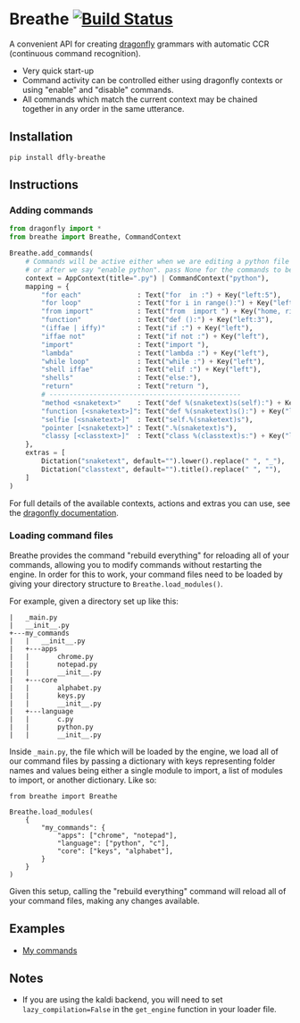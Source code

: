 # Breathe [![Build Status](https://travis-ci.org/mrob95/Breathe.svg?branch=master)](https://travis-ci.org/mrob95/Breathe)
A convenient API for creating [dragonfly](https://github.com/dictation-toolbox/dragonfly) grammars with automatic CCR (continuous command recognition).

* Very quick start-up
* Command activity can be controlled either using dragonfly contexts or using "enable" and "disable" commands.
* All commands which match the current context may be chained together in any order in the same utterance.

## Installation
```
pip install dfly-breathe
```

## Instructions
### Adding commands

```python
from dragonfly import *
from breathe import Breathe, CommandContext

Breathe.add_commands(
    # Commands will be active either when we are editing a python file
    # or after we say "enable python". pass None for the commands to be global.
    context = AppContext(title=".py") | CommandContext("python"),
    mapping = {
        "for each"              : Text("for  in :") + Key("left:5"),
        "for loop"              : Text("for i in range():") + Key("left:2"),
        "from import"           : Text("from  import ") + Key("home, right:5"),
        "function"              : Text("def ():") + Key("left:3"),
        "(iffae | iffy)"        : Text("if :") + Key("left"),
        "iffae not"             : Text("if not :") + Key("left"),
        "import"                : Text("import "),
        "lambda"                : Text("lambda :") + Key("left"),
        "while loop"            : Text("while :") + Key("left"),
        "shell iffae"           : Text("elif :") + Key("left"),
        "shells"                : Text("else:"),
        "return"                : Text("return "),
        # ------------------------------------------------
        "method <snaketext>"    : Text("def %(snaketext)s(self):") + Key("left:2"),
        "function [<snaketext>]": Text("def %(snaketext)s():") + Key("left:2"),
        "selfie [<snaketext>]"  : Text("self.%(snaketext)s"),
        "pointer [<snaketext>]" : Text(".%(snaketext)s"),
        "classy [<classtext>]"  : Text("class %(classtext)s:") + Key("left"),
    },
    extras = [
        Dictation("snaketext", default="").lower().replace(" ", "_"),
        Dictation("classtext", default="").title().replace(" ", ""),
    ]
)
```

For full details of the available contexts, actions and extras you can use, see the [dragonfly documentation](https://dragonfly.readthedocs.io/en/latest/).

### Loading command files
Breathe provides the command "rebuild everything" for reloading all of your commands,
allowing you to modify commands without restarting the engine. In order for this to work,
your command files need to be loaded by giving your directory structure to
`Breathe.load_modules()`.

For example, given a directory set up like this:
```
|   _main.py
|   __init__.py
+---my_commands
|   |   __init__.py
|   +---apps
|   |       chrome.py
|   |       notepad.py
|   |       __init__.py
|   +---core
|   |       alphabet.py
|   |       keys.py
|   |       __init__.py
|   +---language
|   |       c.py
|   |       python.py
|   |       __init__.py
```

Inside `_main.py`, the file which will be loaded by the engine, we load all of our command
files by passing a dictionary with keys representing folder names and values being either a
single module to import, a list of modules to import, or another dictionary. Like so:
```
from breathe import Breathe

Breathe.load_modules(
    {
        "my_commands": {
            "apps": ["chrome", "notepad"],
            "language": ["python", "c"],
            "core": ["keys", "alphabet"],
        }
    }
)
```

Given this setup, calling the "rebuild everything" command will reload all of your command
files, making any changes available.

## Examples
* [My commands](https://github.com/mrob95/MR-commands)

## Notes
* If you are using the kaldi backend, you will need to set `lazy_compilation=False` in the `get_engine` function in your loader file.

